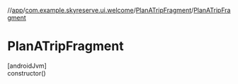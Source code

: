 //[app](../../../index.md)/[com.example.skyreserve.ui.welcome](../index.md)/[PlanATripFragment](index.md)/[PlanATripFragment](-plan-a-trip-fragment.md)

# PlanATripFragment

[androidJvm]\
constructor()
